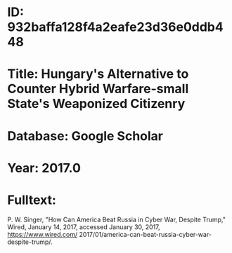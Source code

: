 # ID: 932baffa128f4a2eafe23d36e0ddb448
# Title: Hungary's Alternative to Counter Hybrid Warfare-small State's Weaponized Citizenry
# Database: Google Scholar
# Year: 2017.0
# Fulltext:
P. W. Singer, "How Can America Beat Russia in Cyber War, Despite Trump," Wired, January 14, 2017, accessed January 30, 2017, https://www.wired.com/ 2017/01/america-can-beat-russia-cyber-war-despite-trump/.